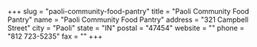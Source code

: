 +++
slug = "paoli-community-food-pantry"
title = "Paoli Community Food Pantry"
name = "Paoli Community Food Pantry"
address = "321 Campbell Street"
city = "Paoli"
state = "IN"
postal = "47454"
website = ""
phone = "812 723-5235"
fax = ""
+++
